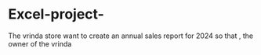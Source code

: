 # Excel-project-
The vrinda store want to create an annual sales report for 2024 so that , the owner of the vrinda 
